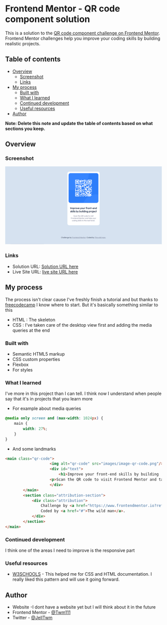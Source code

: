 # Frontend Mentor - QR code component solution

This is a solution to the [QR code component challenge on Frontend Mentor](https://www.frontendmentor.io/challenges/qr-code-component-iux_sIO_H). Frontend Mentor challenges help you improve your coding skills by building realistic projects. 

## Table of contents

- [Overview](#overview)
  - [Screenshot](#screenshot)
  - [Links](#links)
- [My process](#my-process)
  - [Built with](#built-with)
  - [What I learned](#what-i-learned)
  - [Continued development](#continued-development)
  - [Useful resources](#useful-resources)
- [Author](#author)

**Note: Delete this note and update the table of contents based on what sections you keep.**

## Overview

### Screenshot

![Screenshot of my solution](./screen.png)

### Links

- Solution URL: [Solution URL here](https://github.com/Twm111/Front)
- Live Site URL: [live site URL here](https://twm111.github.io/Front)

## My process

The process isn't clear cause I've freshly finish a tutorial and but thanks to [freecodecamp](https://freecodecamp.org) I know where to start. But it's basically something similar to this
  - HTML : The skeleton
  - CSS : I've taken care of the desktop view first and adding the media queries at the end

### Built with

- Semantic HTML5 markup
- CSS custom properties
- Flexbox
- For styles

### What I learned

I've more in this project than I can tell. I think now I understand when people say that it's in projects that you learn more

* For example about media queries 

```css
@media only screen and (max-width: 1024px) {
	main {
		width: 27%;
	}
}
```

* And some landmarks

```html
<main class="qr-code">
					<img alt="qr-code" src="images/image-qr-code.png"/>
					<div id="text">
						<h1>Improve your front-end skills by building  project</h1>
					<p>Scan the QR code to visit Frontend Mentor and take your coding skills to the next level.</p>
					</div>
		</main>
		<section class="attribution-section">
			<div class="attribution">
				Challenge by <a href="https://www.frontendmentor.io?ref=challenge" target="_blank">Frontend Mentor</a>. 
				Coded by <a href="#">The wild man</a>.
			</div>
		</section>
</main>
```


### Continued development

I think one of the areas I need to improve is the responsive part


### Useful resources

- [W3SCHOOLS](https://www.w3schools.com) - This helped me for CSS and HTML documentation. I really liked this pattern and will use it going forward.



## Author

- Website -I dont have a website yet but I will think about it in the future
- Frontend Mentor - [@Twm111](https://www.frontendmentor.io/profile/Twm111)
- Twitter - [@JellTwm](https://www.twitter.com/JellTwm)

